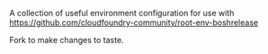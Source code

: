 A collection of useful environment configuration for use with https://github.com/cloudfoundry-community/root-env-boshrelease

Fork to make changes to taste.
